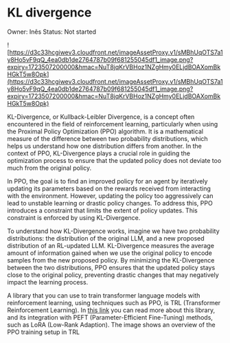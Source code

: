 # KL divergence

Owner: Inês
Status: Not started

![https://d3c33hcgiwev3.cloudfront.net/imageAssetProxy.v1/sMBhUqOTS7a1y8Ho5vF9qQ_4ea0db1de2764787b09f681255045df1_image.png?expiry=1723507200000&hmac=NuT8jqKrVBHoz1NZgHmy0ELjdBOAXomBkHGkT5w8Opk](https://d3c33hcgiwev3.cloudfront.net/imageAssetProxy.v1/sMBhUqOTS7a1y8Ho5vF9qQ_4ea0db1de2764787b09f681255045df1_image.png?expiry=1723507200000&hmac=NuT8jqKrVBHoz1NZgHmy0ELjdBOAXomBkHGkT5w8Opk)

KL-Divergence, or Kullback-Leibler Divergence, is a concept often encountered in the field of reinforcement learning, particularly when using the Proximal Policy Optimization (PPO) algorithm. It is a mathematical measure of the difference between two probability distributions, which helps us understand how one distribution differs from another. In the context of PPO, KL-Divergence plays a crucial role in guiding the optimization process to ensure that the updated policy does not deviate too much from the original policy.

In PPO, the goal is to find an improved policy for an agent by iteratively updating its parameters based on the rewards received from interacting with the environment. However, updating the policy too aggressively can lead to unstable learning or drastic policy changes. To address this, PPO introduces a constraint that limits the extent of policy updates. This constraint is enforced by using KL-Divergence.

To understand how KL-Divergence works, imagine we have two probability distributions: the distribution of the original LLM, and a new proposed distribution of an RL-updated LLM. KL-Divergence measures the average amount of information gained when we use the original policy to encode samples from the new proposed policy. By minimizing the KL-Divergence between the two distributions, PPO ensures that the updated policy stays close to the original policy, preventing drastic changes that may negatively impact the learning process.

A library that you can use to train transformer language models with reinforcement learning, using techniques such as PPO, is TRL (Transformer Reinforcement Learning). In [this link](https://huggingface.co/blog/trl-peft) you can read more about this library, and its integration with PEFT (Parameter-Efficient Fine-Tuning) methods, such as LoRA (Low-Rank Adaption). The image shows an overview of the PPO training setup in TRL
